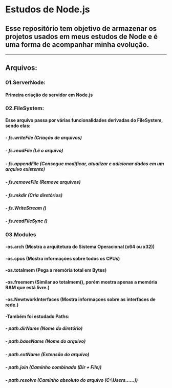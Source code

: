# Estudos de Node.js
## Esse repositório tem objetivo de armazenar os projetos usados em meus estudos de Node e é uma forma de acompanhar minha evolução.

---

## Arquivos:

### 01.ServerNode:
#### Primeira criação de servidor em Node.js

### 02.FileSystem:
#### Esse arquivo passa por várias funcionalidades derivadas do FileSystem, sendo elas:
#####               - fs.writeFile (Criação de arquivos)
#####               - fs.readFile (Lê o arquivo)
#####               - fs.appendFile (Consegue modificar, atualizar e adicionar dados em um arquivo existente)
#####               - fs.removeFile (Remove arquivos)
#####               - fs.mkdir (Cria diretórios)
#####               - fs.WriteStream ()
#####               - fs.readFileSync ()

### 03.Modules
####                -os.arch (Mostra a arquitetura do Sistema Operacional (x64 ou x32))
####                -os.cpus (Mostra informações sobre todos os CPUs)
####                -os.totalmem (Pega a memória total em Bytes)
####                -os.freemem (Similar ao totalmem(), porém mostra apenas a memória RAM que está livre.)
####                -os.NewtworkInterfaces (Mostra informaçoes sobre as interfaces de rede.)
####                -Também foi estudado Paths:
#####                        - path.dirName (Nome do diretório)
#####                        - path.baseName (Nome do arquivo)
#####                        - path.extName (Extensão do arquivo)
#####                        - path.join (Caminho combinado (Dir + File))
#####                        - path.resolve (Caminho absoluto do arquivo (C:\Users\...\...\))
#####